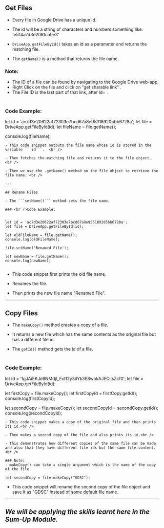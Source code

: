 
## Get Files
- Every file in Google Drive has a unique id. <br />
- The id will be a string of characters and numbers something like: 'e514a7d3e2061ca9e3' <br />

- ```DriveApp.getFileById()``` takes an id as a parameter and returns the matching file. <br />

- The ```getName()``` is a method that returns the file name.

### Note: 
- The ID of a file can be found by navigating to the Google Drive web-app.
- Right Click on the file and click on "get sharable link" . 
- The File ID is the last part of that link, after id= . <br /> 


### <br />Code Example:


let id = 'ac7d3e20622af72303e7bcd67a8e953189205bb6728a';
let file = DriveApp.getFileById(id);
let fileName = file.getName();

console.log(fileName);
```
- This code snippet outputs the file name whose id is stored in the variable ```id```.  <br />

- Then fetches the matching file and returns it to the file object. <br />

- Then we use the .getName() method on the file object to retrieve the file name. <br />

---

## Rename Files

- The ```setName()``` method sets the file name.

### <br />Code Example:


let id = 'ac7d3e20622af72303e7bcd67a8e953189205bb6728a';
let file = DriveApp.getFileById(id);

let oldFileName = file.getName();
console.log(oldFileName);

file.setName('Renamed File');

let newName = file.getName();
console.log(newName);


```
- This code snippet first prints the old file name.<br />

- Renames the file.<br />
- Then prints the new file name "Renamed File". <br />

---

## Copy Files

- The ```makeCopy()``` method creates a copy of a file. <br />

- It returns a new file which has the same contents as the original file but has a different file id.<br />

- The ```getId()``` method gets the id of a file.<br />

### <br />Code Example:


let id = '1gJAiEKJd8NMdjI_EcI12y3iIYk3E8wokAJEOijsZcf0';
let file = DriveApp.getFileById(id);

let firstCopy = file.makeCopy();
let firstCopyId = firstCopy.getId();
console.log(firstCopyId);

let secondCopy = file.makeCopy();
let secondCopyId = secondCopy.getId();
console.log(secondCopyId);
```
- This code snippet makes a copy of the original file and then prints its id.<br />

- Then makes a second copy of the file and also prints its id.<br />

- This demonstrates how different copies of the same file can be made, and also that they have different file ids but the same file content. <br />

### Note: 
- makeCopy() can take a single argument which is the name of the copy of the file.

let secondCopy = file.makeCopy("GDSC");
```
- This code snippet will rename the second copy of the file object and save it as "GDSC" instead of some default file name.
---
## <em>We will be applying the skills learnt here in the Sum-Up Module.</em>
